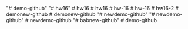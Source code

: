 "# demo-github" 
"# hw16" 
#   h w 1 6  
 #   h w 1 6  
 #   h w - 1 6  
 #   h w - 1 6  
 #   h w 1 6 - 2  
 #   d e m o n e w - g i t h u b  
 #   d e m o n e w - g i t h u b  
 "# newdemo-github" 
"# newdemo-github" 
#   n e w d e m o - g i t h u b  
 "# babnew-github" 
#   d e m o - g i t h u b  
 